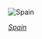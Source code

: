 
![Spain](https://www.gstatic.com/prettyearth/assets/full/5234.jpg)

*[Spain](https://www.google.com/maps/@28.10278,-14.469258,18z/data=!3m1!1e3)*
